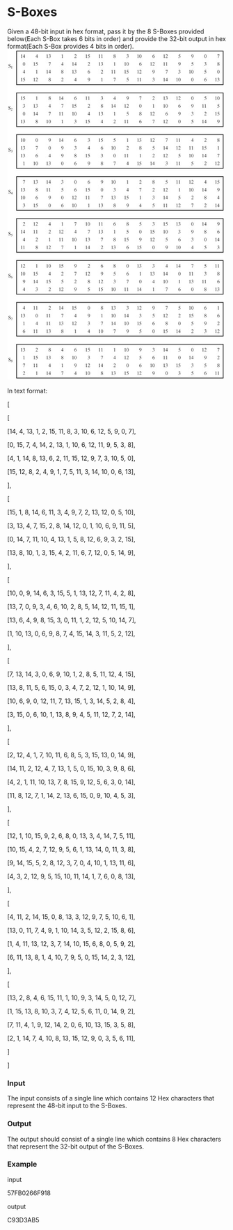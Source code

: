 # S-Boxes
Given a 48-bit input in hex format, pass it by the 8 S-Boxes provided below(Each S-Box takes 6 bits in order) and provide the 32-bit output in hex format(Each S-Box provides 4 bits in order).
![](https://github.com/Abd-Eljalil-Nasser/Encryption-Alorithms-implementation/blob/master/DES/S-Boxes/1.png)

In text format:

[

[

[14, 4, 13, 1, 2, 15, 11, 8, 3, 10, 6, 12, 5, 9, 0, 7],

[0, 15, 7, 4, 14, 2, 13, 1, 10, 6, 12, 11, 9, 5, 3, 8],

[4, 1, 14, 8, 13, 6, 2, 11, 15, 12, 9, 7, 3, 10, 5, 0],

[15, 12, 8, 2, 4, 9, 1, 7, 5, 11, 3, 14, 10, 0, 6, 13],

],

[

[15, 1, 8, 14, 6, 11, 3, 4, 9, 7, 2, 13, 12, 0, 5, 10],

[3, 13, 4, 7, 15, 2, 8, 14, 12, 0, 1, 10, 6, 9, 11, 5],

[0, 14, 7, 11, 10, 4, 13, 1, 5, 8, 12, 6, 9, 3, 2, 15],

[13, 8, 10, 1, 3, 15, 4, 2, 11, 6, 7, 12, 0, 5, 14, 9],

],

[

[10, 0, 9, 14, 6, 3, 15, 5, 1, 13, 12, 7, 11, 4, 2, 8],

[13, 7, 0, 9, 3, 4, 6, 10, 2, 8, 5, 14, 12, 11, 15, 1],

[13, 6, 4, 9, 8, 15, 3, 0, 11, 1, 2, 12, 5, 10, 14, 7],

[1, 10, 13, 0, 6, 9, 8, 7, 4, 15, 14, 3, 11, 5, 2, 12],

],

[

[7, 13, 14, 3, 0, 6, 9, 10, 1, 2, 8, 5, 11, 12, 4, 15],

[13, 8, 11, 5, 6, 15, 0, 3, 4, 7, 2, 12, 1, 10, 14, 9],

[10, 6, 9, 0, 12, 11, 7, 13, 15, 1, 3, 14, 5, 2, 8, 4],

[3, 15, 0, 6, 10, 1, 13, 8, 9, 4, 5, 11, 12, 7, 2, 14],

],

[

[2, 12, 4, 1, 7, 10, 11, 6, 8, 5, 3, 15, 13, 0, 14, 9],

[14, 11, 2, 12, 4, 7, 13, 1, 5, 0, 15, 10, 3, 9, 8, 6],

[4, 2, 1, 11, 10, 13, 7, 8, 15, 9, 12, 5, 6, 3, 0, 14],

[11, 8, 12, 7, 1, 14, 2, 13, 6, 15, 0, 9, 10, 4, 5, 3],

],

[

[12, 1, 10, 15, 9, 2, 6, 8, 0, 13, 3, 4, 14, 7, 5, 11],

[10, 15, 4, 2, 7, 12, 9, 5, 6, 1, 13, 14, 0, 11, 3, 8],

[9, 14, 15, 5, 2, 8, 12, 3, 7, 0, 4, 10, 1, 13, 11, 6],

[4, 3, 2, 12, 9, 5, 15, 10, 11, 14, 1, 7, 6, 0, 8, 13],

],

[

[4, 11, 2, 14, 15, 0, 8, 13, 3, 12, 9, 7, 5, 10, 6, 1],

[13, 0, 11, 7, 4, 9, 1, 10, 14, 3, 5, 12, 2, 15, 8, 6],

[1, 4, 11, 13, 12, 3, 7, 14, 10, 15, 6, 8, 0, 5, 9, 2],

[6, 11, 13, 8, 1, 4, 10, 7, 9, 5, 0, 15, 14, 2, 3, 12],

],

[

[13, 2, 8, 4, 6, 15, 11, 1, 10, 9, 3, 14, 5, 0, 12, 7],

[1, 15, 13, 8, 10, 3, 7, 4, 12, 5, 6, 11, 0, 14, 9, 2],

[7, 11, 4, 1, 9, 12, 14, 2, 0, 6, 10, 13, 15, 3, 5, 8],

[2, 1, 14, 7, 4, 10, 8, 13, 15, 12, 9, 0, 3, 5, 6, 11],

]

]

### Input
The input consists of a single line which contains 12 Hex characters that represent the 48-bit input to the S-Boxes.

### Output
The output should consist of a single line which contains 8 Hex characters that represent the 32-bit output of the S-Boxes.

### Example
input

57FB0266F918

output

C93D3AB5

